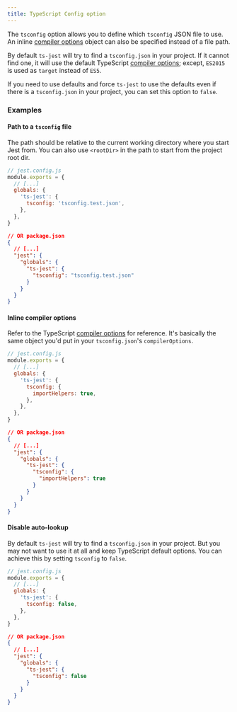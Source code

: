 ```yaml
---
title: TypeScript Config option
---
```


The `tsconfig` option allows you to define which `tsconfig` JSON file to use. An inline [compiler options][] object can also be specified instead of a file path.

By default `ts-jest` will try to find a `tsconfig.json` in your project. If it cannot find one, it will use the default TypeScript [compiler options][]; except, `ES2015` is used as `target` instead of `ES5`.

If you need to use defaults and force `ts-jest` to use the defaults even if there is a `tsconfig.json` in your project, you can set this option to `false`.

### Examples

#### Path to a `tsconfig` file

The path should be relative to the current working directory where you start Jest from. You can also use `<rootDir>` in the path to start from the project root dir.

```js
// jest.config.js
module.exports = {
  // [...]
  globals: {
    'ts-jest': {
      tsconfig: 'tsconfig.test.json',
    },
  },
}
```

```json
// OR package.json
{
  // [...]
  "jest": {
    "globals": {
      "ts-jest": {
        "tsconfig": "tsconfig.test.json"
      }
    }
  }
}
```

#### Inline compiler options

Refer to the TypeScript [compiler options][] for reference.
It's basically the same object you'd put in your `tsconfig.json`'s `compilerOptions`.

```js
// jest.config.js
module.exports = {
  // [...]
  globals: {
    'ts-jest': {
      tsconfig: {
        importHelpers: true,
      },
    },
  },
}
```

```json
// OR package.json
{
  // [...]
  "jest": {
    "globals": {
      "ts-jest": {
        "tsconfig": {
          "importHelpers": true
        }
      }
    }
  }
}
```

#### Disable auto-lookup

By default `ts-jest` will try to find a `tsconfig.json` in your project. But you may not want to use it at all and keep TypeScript default options. You can achieve this by setting `tsconfig` to `false`.

```js
// jest.config.js
module.exports = {
  // [...]
  globals: {
    'ts-jest': {
      tsconfig: false,
    },
  },
}
```

```json
// OR package.json
{
  // [...]
  "jest": {
    "globals": {
      "ts-jest": {
        "tsconfig": false
      }
    }
  }
}
```

[compiler options]: https://www.typescriptlang.org/docs/handbook/compiler-options.html#compiler-options

